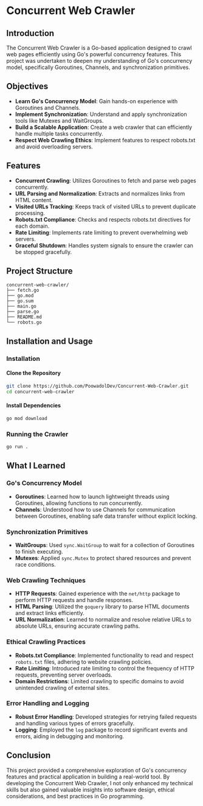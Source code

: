 # Concurrent Web Crawler

## Introduction
The Concurrent Web Crawler is a Go-based application designed to crawl web pages efficiently using Go's powerful concurrency features. This project was undertaken to deepen my understanding of Go's concurrency model, specifically Goroutines, Channels, and synchronization primitives.

## Objectives
- **Learn Go's Concurrency Model**: Gain hands-on experience with Goroutines and Channels.
- **Implement Synchronization**: Understand and apply synchronization tools like Mutexes and WaitGroups.
- **Build a Scalable Application**: Create a web crawler that can efficiently handle multiple tasks concurrently.
- **Respect Web Crawling Ethics**: Implement features to respect robots.txt and avoid overloading servers.

## Features
- **Concurrent Crawling**: Utilizes Goroutines to fetch and parse web pages concurrently.
- **URL Parsing and Normalization**: Extracts and normalizes links from HTML content.
- **Visited URLs Tracking**: Keeps track of visited URLs to prevent duplicate processing.
- **Robots.txt Compliance**: Checks and respects robots.txt directives for each domain.
- **Rate Limiting**: Implements rate limiting to prevent overwhelming web servers.
- **Graceful Shutdown**: Handles system signals to ensure the crawler can be stopped gracefully.

## Project Structure
```
concurrent-web-crawler/
├── fetch.go
├── go.mod
├── go.sum
├── main.go
├── parse.go
├── README.md
└── robots.go
```

## Installation and Usage
### Installation
#### Clone the Repository
```sh
git clone https://github.com/PoowadolDev/Concurrent-Web-Crawler.git
cd concurrent-web-crawler
```

#### Install Dependencies
```sh
go mod download
```

### Running the Crawler
```sh
go run .
```

## What I Learned
### Go's Concurrency Model
- **Goroutines**: Learned how to launch lightweight threads using Goroutines, allowing functions to run concurrently.
- **Channels**: Understood how to use Channels for communication between Goroutines, enabling safe data transfer without explicit locking.

### Synchronization Primitives
- **WaitGroups**: Used `sync.WaitGroup` to wait for a collection of Goroutines to finish executing.
- **Mutexes**: Applied `sync.Mutex` to protect shared resources and prevent race conditions.

### Web Crawling Techniques
- **HTTP Requests**: Gained experience with the `net/http` package to perform HTTP requests and handle responses.
- **HTML Parsing**: Utilized the `goquery` library to parse HTML documents and extract links efficiently.
- **URL Normalization**: Learned to normalize and resolve relative URLs to absolute URLs, ensuring accurate crawling paths.

### Ethical Crawling Practices
- **Robots.txt Compliance**: Implemented functionality to read and respect `robots.txt` files, adhering to website crawling policies.
- **Rate Limiting**: Introduced rate limiting to control the frequency of HTTP requests, preventing server overloads.
- **Domain Restrictions**: Limited crawling to specific domains to avoid unintended crawling of external sites.

### Error Handling and Logging
- **Robust Error Handling**: Developed strategies for retrying failed requests and handling various types of errors gracefully.
- **Logging**: Employed the `log` package to record significant events and errors, aiding in debugging and monitoring.

## Conclusion
This project provided a comprehensive exploration of Go's concurrency features and practical application in building a real-world tool. By developing the Concurrent Web Crawler, I not only enhanced my technical skills but also gained valuable insights into software design, ethical considerations, and best practices in Go programming.